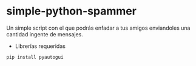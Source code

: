 # simple-python-spammer
Un simple script con el que podrás enfadar a tus amigos enviandoles una cantidad ingente de mensajes.

- Librerías requeridas

```bash
pip install pyautogui
```
